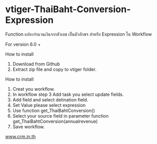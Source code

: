 vtiger-ThaiBaht-Conversion-Expression
=====================================
Function แปลงจำนวนเงินจากตัวเลข เป็นตัวอักษร
สำหรับ Expression ใน Workflow

For version 6.0 + 

How to install
1. Download from Github
2. Extract zip file and copy to vtiger folder.

How to install 
1.  Creat you workflow.
2.  In workflow step 3 Add task you select update fields.
3.  Add field and select detination field.
4.  Set Value please select expression
5. Use function get_ThaiBahtConversion()
6. Select your source field in parameter function get_ThaiBahtConversion(annualrevenue)
7. Save workflow.

www.crm.in.th
